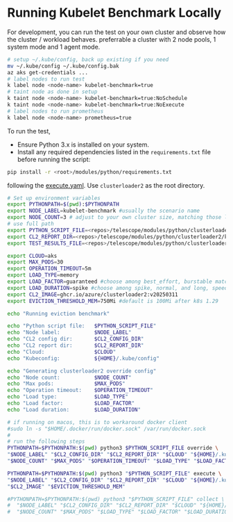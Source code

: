 # Running Kubelet Benchmark Locally

For development, you can run the test on your own cluster and observe how the cluster / workload behaves. preferrable a cluster with 2 node pools, 1 system mode and 1 agent mode.

```bash
# setup ~/.kube/config, back up existing if you need
mv ~/.kube/config ~/.kube/config.bak 
az aks get-credentials ...
# label nodes to run test
k label node <node-name> kubelet-benchmark=true
# taint node as done in setup
k taint node <node-name> kubelet-benchmark=true:NoSchedule
k taint node <node-name> kubelet-benchmark=true:NoExecute
# label nodes to run prometheus
k label node <node-name> prometheus=true

```

To run the test,

- Ensure Python 3.x is installed on your system.
- Install any required dependencies listed in the `requirements.txt` file before running the script:

```bash
pip install -r <root>/modules/python/requirements.txt
```

following the [execute.yaml](../../../../steps/engine/clusterloader2/kubelet-benchmark/execute.yml). Use `clusterloader2` as the root directory.

```bash
# Set up environment variables
export PYTHONPATH=$(pwd):$PYTHONPATH
export NODE_LABEL=kubelet-benchmark #usually the scenario name
export NODE_COUNT=3 # adjust to your own cluster size, matching those labeled by kubelet-benchmark=true
# use full path
export PYTHON_SCRIPT_FILE=<repos>/telescope/modules/python/clusterloader2/kubelet_benchmark/kubelet_benchmark.py
export CL2_REPORT_DIR=<repos>/telescope/modules/python/clusterloader2/kubelet_benchmark/results
export TEST_RESULTS_FILE=<repos>/telescope/modules/python/clusterloader2/kubelet_benchmark/results/results.json

export CLOUD=aks
export MAX_PODS=30
export OPERATION_TIMEOUT=5m
export LOAD_TYPE=memory
export LOAD_FACTOR=guaranteed #choose among best_effort, burstable matching pod QoS 
export LOAD_DURATION=spike #choose among spike, normal, and long, speed of consume the resource
export CL2_IMAGE=ghcr.io/azure/clusterloader2:v20250311
export EVICTION_THRESHOLD_MEM=750Mi #default is 100Mi after k8s 1.29

echo "Running eviction benchmark"

echo "Python script file:   $PYTHON_SCRIPT_FILE"
echo "Node label:           $NODE_LABEL"
echo "CL2 config dir:       $CL2_CONFIG_DIR"
echo "CL2 report dir:       $CL2_REPORT_DIR"
echo "Cloud:                $CLOUD"
echo "Kubeconfig:           ${HOME}/.kube/config"

echo "Generating clusterloader2 override config"
echo "Node count:           $NODE_COUNT"
echo "Max pods:             $MAX_PODS"
echo "Operation timeout:    $OPERATION_TIMEOUT"
echo "Load type:            $LOAD_TYPE"
echo "Load factor:          $LOAD_FACTOR"
echo "Load duration:        $LOAD_DURATION"

# if running on macos, this is to workaround docker client
#sudo ln -s "$HOME/.docker/run/docker.sock" /var/run/docker.sock
#
# run the following steps
PYTHONPATH=$PYTHONPATH:$(pwd) python3 $PYTHON_SCRIPT_FILE override \
"$NODE_LABEL" "$CL2_CONFIG_DIR" "$CL2_REPORT_DIR" "$CLOUD" "${HOME}/.kube/config" \
"$NODE_COUNT" "$MAX_PODS" "$OPERATION_TIMEOUT" "$LOAD_TYPE" "$LOAD_FACTOR" "$LOAD_DURATION"

PYTHONPATH=$PYTHONPATH:$(pwd) python3 "$PYTHON_SCRIPT_FILE" execute \
"$NODE_LABEL" "$CL2_CONFIG_DIR" "$CL2_REPORT_DIR" "$CLOUD" "${HOME}/.kube/config" \
"$CL2_IMAGE" "$EVICTION_THRESHOLD_MEM"

#PYTHONPATH=$PYTHONPATH:$(pwd) python3 "$PYTHON_SCRIPT_FILE" collect \
#  "$NODE_LABEL" "$CL2_CONFIG_DIR" "$CL2_REPORT_DIR" "$CLOUD" "${HOME}/.kube/config" \
#  "$NODE_COUNT" "$MAX_PODS" "$LOAD_TYPE" "$LOAD_FACTOR" "$LOAD_DURATION" "$EVICTION_THRESHOLD_MEM" "$RUN_ID" "$RUN_URL" "$TEST_RESULTS_FILE"

```

